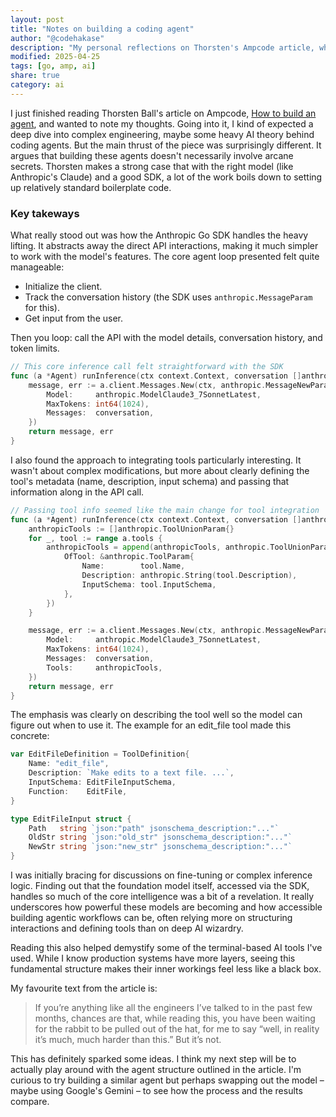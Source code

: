 ```yaml
---
layout: post
title: "Notes on building a coding agent"
author: "@codehakase"
description: "My personal reflections on Thorsten's Ampcode article, which reveals how building AI coding agents can be more about leveraging powerful models than complex, custom code."
modified: 2025-04-25
tags: [go, amp, ai]
share: true
category: ai
---
```


I just finished reading Thorsten Ball's article on Ampcode, [How to build an agent](https://ampcode.com/how-to-build-an-agent?ref=codehakase.com), and wanted to note my thoughts. Going into it, I kind of expected a deep dive into complex engineering, maybe some heavy AI theory behind coding agents. But the main thrust of the piece was surprisingly different. It argues that building these agents doesn't necessarily involve arcane secrets. Thorsten makes a strong case that with the right model (like Anthropic's Claude) and a good SDK, a lot of the work boils down to setting up relatively standard boilerplate code.

### Key takeways
What really stood out was how the Anthropic Go SDK handles the heavy lifting. It abstracts away the direct API interactions, making it much simpler to work with the model's features. The core agent loop presented felt quite manageable:
* Initialize the client.
* Track the conversation history (the SDK uses `anthropic.MessageParam` for this).
* Get input from the user.

Then you loop: call the API with the model details, conversation history, and token limits.

```go
// This core inference call felt straightforward with the SDK
func (a *Agent) runInference(ctx context.Context, conversation []anthropic.MessageParam) (*anthropic.Message, error) {
    message, err := a.client.Messages.New(ctx, anthropic.MessageNewParams{
        Model:     anthropic.ModelClaude3_7SonnetLatest,
        MaxTokens: int64(1024),
        Messages:  conversation,
    })
    return message, err
}
```

I also found the approach to integrating tools particularly interesting. It wasn't about complex modifications, but more about clearly defining the tool's metadata (name, description, input schema) and passing that information along in the API call.

```go
// Passing tool info seemed like the main change for tool integration
func (a *Agent) runInference(ctx context.Context, conversation []anthropic.MessageParam) (*anthropic.Message, error) {
    anthropicTools := []anthropic.ToolUnionParam{}
    for _, tool := range a.tools { 
        anthropicTools = append(anthropicTools, anthropic.ToolUnionParam{
            OfTool: &anthropic.ToolParam{
                Name:        tool.Name,
                Description: anthropic.String(tool.Description),
                InputSchema: tool.InputSchema,
            },
        })
    }

    message, err := a.client.Messages.New(ctx, anthropic.MessageNewParams{
        Model:     anthropic.ModelClaude3_7SonnetLatest,
        MaxTokens: int64(1024),
        Messages:  conversation,
        Tools:     anthropicTools,
    })
    return message, err
}
```

The emphasis was clearly on describing the tool well so the model can figure out when to use it. The example for an edit_file tool made this concrete:

```go
var EditFileDefinition = ToolDefinition{
    Name: "edit_file",
    Description: `Make edits to a text file. ...`, 
    InputSchema: EditFileInputSchema,
    Function:    EditFile,
}

type EditFileInput struct {
    Path   string `json:"path" jsonschema_description:"..."`
    OldStr string `json:"old_str" jsonschema_description:"..."`
    NewStr string `json:"new_str" jsonschema_description:"..."`
}
```

I was initially bracing for discussions on fine-tuning or complex inference logic. Finding out that the foundation model itself, accessed via the SDK, handles so much of the core intelligence was a bit of a revelation. It really underscores how powerful these models are becoming and how accessible building agentic workflows can be, often relying more on structuring interactions and defining tools than on deep AI wizardry.

Reading this also helped demystify some of the terminal-based AI tools I've used. While I know production systems have more layers, seeing this fundamental structure makes their inner workings feel less like a black box.

My favourite text from the article is:

> If you’re anything like all the engineers I’ve talked to in the past few months, chances are that, while reading this, you have been waiting for the rabbit to be pulled out of the hat, for me to say “well, in reality it’s much, much harder than this.” But it’s not.

This has definitely sparked some ideas. I think my next step will be to actually play around with the agent structure outlined in the article. I'm curious to try building a similar agent but perhaps swapping out the model – maybe using Google's Gemini – to see how the process and the results compare.
